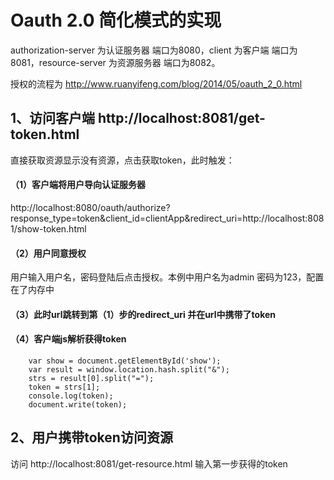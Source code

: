 # Oauth 2.0 简化模式的实现

authorization-server 为认证服务器 端口为8080，client 为客户端 端口为8081，resource-server 为资源服务器 端口为8082。

授权的流程为 http://www.ruanyifeng.com/blog/2014/05/oauth_2_0.html

## 1、访问客户端 http://localhost:8081/get-token.html

直接获取资源显示没有资源，点击获取token，此时触发：

#### （1）客户端将用户导向认证服务器

http://localhost:8080/oauth/authorize?response_type=token&client_id=clientApp&redirect_uri=http://localhost:8081/show-token.html

#### （2）用户同意授权

用户输入用户名，密码登陆后点击授权。本例中用户名为admin 密码为123，配置在了内存中

#### （3）此时url跳转到第（1）步的redirect_uri 并在url中携带了token

#### （4）客户端js解析获得token

```
    var show = document.getElementById('show');
    var result = window.location.hash.split("&");
    strs = result[0].split("=");
    token = strs[1];
    console.log(token);
    document.write(token);
```

## 2、用户携带token访问资源

访问 http://localhost:8081/get-resource.html 输入第一步获得的token